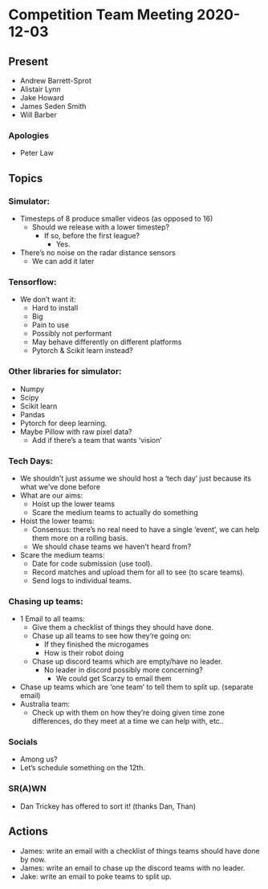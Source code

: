 # Competition Team Meeting 2020-12-03

## Present

* Andrew Barrett-Sprot
* Alistair Lynn
* Jake Howard
* James Seden Smith
* Will Barber

### Apologies

* Peter Law

## Topics

### Simulator:

* Timesteps of 8 produce smaller videos (as opposed to 16)
  * Should we release with a lower timestep?
    * If so, before the first league?
      * Yes.
* There’s no noise on the radar distance sensors
  * We can add it later

### Tensorflow:

* We don’t want it:
  * Hard to install
  * Big
  * Pain to use
  * Possibly not performant
  * May behave differently on different platforms
  * Pytorch & Scikit learn instead?

### Other libraries for simulator:

* Numpy
* Scipy
* Scikit learn
* Pandas
* Pytorch for deep learning.
* Maybe Pillow with raw pixel data?
  * Add if there’s a team that wants ‘vision’

###  Tech Days:

* We shouldn’t just assume we should host a ‘tech day’ just because its what we’ve done before
* What are our aims:
  * Hoist up the lower teams
  * Scare the medium teams to actually do something
* Hoist the lower teams:
  * Consensus: there’s no real need to have a single ‘event’, we can help them more on a rolling basis.
  * We should chase teams we haven’t heard from?
* Scare the medium teams:
  * Date for code submission (use tool).
  * Record matches and upload them for all to see (to scare teams).
  * Send logs to individual teams.

### Chasing up teams:

* 1 Email to all teams:
  * Give them a checklist of things they should have done.
  * Chase up all teams to see how they’re going on:
    * If they finished the microgames
    * How is their robot doing
  * Chase up discord teams which are empty/have no leader.
    * No leader in discord possibly more concerning?
      * We could get Scarzy to email them
* Chase up teams which are ‘one team’ to tell them to split up. (separate email)
* Australia team:
  * Check up with them on how they’re doing given time zone differences, do they meet at a time we can help with, etc..

### Socials

* Among us?
* Let’s schedule something on the 12th.

### SR(A)WN

* Dan Trickey has offered to sort it! (thanks Dan, Than)

## Actions

- James: write an email with a checklist of things teams should have done by now.
- James: write an email to chase up the discord teams with no leader.
- Jake: write an email to poke teams to split up.
